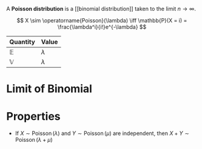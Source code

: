 A **Poisson distribution** is a [[binomial distribution]] taken to the limit $n \to \infty$.

$$
X \sim \operatorname{Poisson}(\lambda) \iff \mathbb{P}(X = i) = \frac{\lambda^i}{i!}e^{-\lambda}
$$

|Quantity|Value|
|--------|-----|
|$\mathbb{E}$|$\lambda$|
|$\mathbb{V}$|$\lambda$|

# Limit of Binomial



# Properties

* If $X \sim \operatorname{Poisson}(\lambda)$ and $Y \sim \operatorname{Poisson}(\mu)$ are independent, then $X + Y \sim \operatorname{Poisson}(\lambda + \mu)$